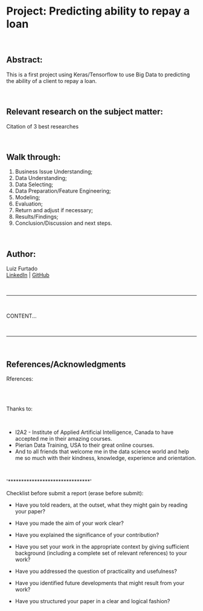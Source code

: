 # Project: Predicting ability to repay a loan

<br>

## **Abstract:**

This is a first project using Keras/Tensorflow to use Big Data to predicting the ability of a client to repay a loan.

<br>

## **Relevant research on the subject matter:**

Citation of 3 best researches

<br>

## **Walk through:**

1. Business Issue Understanding;
2. Data Understanding;
3. Data Selecting;
4. Data Preparation/Feature Engineering;
5. Modeling;
6. Evaluation;
7. Return and adjust if necessary;
8. Results/Findings;
9. Conclusion/Discussion and next steps.
   
<br>

## **Author:**

Luiz Furtado <br>
[LinkedIn](https://www.linkedin.com/in/luiz-furtado-dev/) | [GitHub](https://github.com/TSLSouth)

<br>

---

<br>

CONTENT...

<br>

---

<br>

## **References/Acknowledgments**

Rferences: 

<br>

<br>

Thanks to: 

<br>

- I2A2 - Institute of Applied Artificial Intelligence, Canada to have accepted me in their amazing courses.  <br>
- Pierian Data Training, USA to their great online courses.
- And to all friends that welcome me in the data science world and help me so much with their kindness, knowledge, experience and orientation.

<br>

'*******************************'
<br>

Checklist before submit a report (erase before submit):

- Have you told readers, at the outset, what they might gain by reading your paper?

- Have you made the aim of your work clear?

- Have you explained the significance of your contribution?

- Have you set your work in the appropriate context by giving sufficient background (including a complete set of relevant references) to your work?

- Have you addressed the question of practicality and usefulness?

- Have you identified future developments that might result from your work?

- Have you structured your paper in a clear and logical fashion?